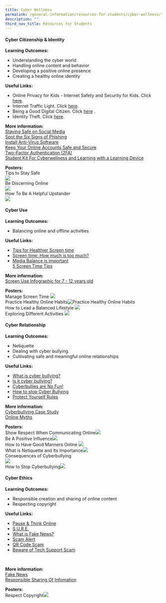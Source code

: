 ```yaml
---
title: Cyber Wellness
permalink: /general-information/resources-for-students/cyber-wellness/
description: ""
third_nav_title: Resources for Students
---
```

#### **Cyber Citizenship &amp; Identity**<br>
**Learning Outcomes:**<br>
- Understanding the cyber world <br>
- Handling online content and behavior <br>
- Developing a positive online presence <br>
- Creating a healthy online identity<br>

**Useful Links:**<br> 
- Online Privacy for Kids - Internet Safety and Security for Kids. Click [here](https://youtu.be/yiKeLOKc1tw).<br>
- Internet Traffic Light. Click [here](https://www.youtube.com/watch?v=QfgjI84PAXw).<br>
-  Being a Good Digital Citizen. Click [here](https://www.youtube.com/watch?v=ju9aOc2MLyo) . <br>
-   Identity Theft. Click [here](https://www.youtube.com/watch?v=nYJOPn6YsT4). <br>

**More information:**<br> [Staying Safe on Social Media](/files/Resources%20for%20students/Cyber%20Citizenship%20&amp;%20Identity/slides%20-%20%20(cyber%20identity)%20staying%20safe%20on%20social%20media.pdf)<br> [Spot the Six Signs of Phishing](/files/Resources%20for%20students/Cyber%20Citizenship%20&amp;%20Identity/poster%2010_spot%20the%20six%20signs%20of%20phishing.pdf)<br>[Install Anti-Virus Software](/files/Resources%20for%20students/Cyber%20Citizenship%20&amp;%20Identity/poster%2011_install%20anti-virus%20software.pdf)<br> [Keep Your Online Accounts Safe and Secure](/files/Resources%20for%20students/Cyber%20Citizenship%20&amp;%20Identity/poster%2012_keep%20your%20online%20accounts%20safe%20and%20secure.pdf)<br>[Two-Factor Authentication (2FA)](/files/Resources%20for%20students/Cyber%20Citizenship%20&amp;%20Identity/poster%209_two-factor%20authentication%20(2fa).pdf)<br>[Student Kit For Cyberwellness and Learning with a Learning Device](/files/Resources%20for%20students/Cyber%20Citizenship%20&amp;%20Identity/student%20kit%20for%20cyber%20wellness%20and%20learning%20with%20a%20learning%20device.pdf)<br>

**Posters:**<br>Tips to Stay Safe<br>![](/images/Resources%20for%20students/Cyber%20Citizenship%20&amp;%20Identity/poster%201_tips%20to%20be%20safe.png)<br>Be Discerning Online[](/images/Resources%20for%20students/Cyber%20Citizenship%20&amp;%20Identity/poster%202_protect%20against%20cyber%20threats.png)<br>![](/images/Resources%20for%20students/Cyber%20Citizenship%20&amp;%20Identity/poster%206_be%20discerning%20online.png)<br>How To Be A Helpful Upstander<br>![](/images/Resources%20for%20students/Cyber%20Citizenship%20&amp;%20Identity/poster%20fhps%20-%20be%20an%20upstander.JPG)
#### **Cyber Use**<br>
**Learning Outcomes:**<br>
- Balancing online and offline activities<br>

**Useful Links:**<br>
- [Tips for Healthier Screen time](https://www.youtube.com/watch?v=1RUM5mM2MZw&amp;t=49s)<br>
- [Screen time: How much is too much?](https://www.youtube.com/watch?v=fVALeerZpd4)<br>
- [Media Balance is important](https://www.youtube.com/watch?v=ikzY4NQeR1U)<br> [5 Screen Time Tips](https://www.youtube.com/watch?v=0uBkqWRB4e0)<br>

**More information:**<br>[Screen Use Infographic for 7 - 12 years old](/files/Resources%20for%20students/Cyber%20Use/screen_use_infographic%20for%207to12.pdf)<br>

**Posters:**<br>Manage Screen Time ![](/images/Resources%20for%20students/Cyber%20Use/poster%203_manage%20screen%20time.png) <br> Practice Healthy Online Habits![Practice Healthy Online Habits](/images/Resources%20for%20students/Cyber%20Use/poster%208_practise%20healthy%20online%20habits.png) <br>How to Lead a Balanced Lifestyle ![](/images/Resources%20for%20students/Cyber%20Use/poster%20fhps%20-%20balanced%20lifestyle.JPG)<br>Exploring Different Activities ![](/images/Resources%20for%20students/Cyber%20Use/poster%20fhps%20-%20offline%20activities.JPG)
#### **Cyber Relationship**<br>
**Learning Outcomes:**<br>
- Netiquette<br>
- Dealing with cyber bullying<br> 
- Cultivating safe and meaningful online relationships<br>

**Useful Links:**<br>
- [What is cyber bullying?](https://www.youtube.com/watch?v=niaDJdEXk9U)<br>
- [Is it cyber bullying?](https://www.youtube.com/watch?v=vtfMzmkYp9E)<br>
- [Cyberbullies are No Fun!](https://www.youtube.com/watch?v=peDosNN7l3w)<br>
- [How to stop Cyber Bullying](https://www.youtube.com/watch?v=WegCMoQ-Uns)<br>
- [Protect Yourself Rules](https://www.youtube.com/watch?v=916K8xRxQZw)

**More information:**<br>
[Cyberbullying Case Study](/files/Resources%20for%20students/Cyber%20Relationships/slides%20-%20cyberbullying%20case%20study.pdf)<br>
[Online Myths](/files/Resources%20for%20students/Cyber%20Relationships/poster%20-%20%20online%20myths.pdf)<br>

**Posters:**<br>Show Respect When Communicating Online![](/images/Resources%20for%20students/Cyber%20Relationships/poster%204_show%20respect%20when%20communicating%20online.png)<br>Be A Positive Influence![](/images/Resources%20for%20students/Cyber%20Relationships/poster%205_be%20a%20positive%20influence.png)<br>How to Have Good Manners Online ![](/images/Resources%20for%20students/Cyber%20Relationships/poster%20fhps%20-%20good%20etiquette%20online.JPG)<br>What is Netiquette and Its Importance![](/images/Resources%20for%20students/Cyber%20Relationships/poster%20fhps%20-%20netiquette.JPG)<br>Consequences of Cyberbullying<br> ![](/images/Resources%20for%20students/Cyber%20Relationships/poster%20fhps%20-%20no%20to%20cyber%20bullying.JPG)<br>How to Stop Cyberbullying![](/images/Resources%20for%20students/Cyber%20Relationships/poster%20fhps%20-%20stop%20cyber%20bullying.JPG)

#### **Cyber Ethics**<br>
**Learning Outcomes:**<br>
- Responsible creation and sharing of online content<br>
- Respecting copyright<br>

**Useful Links:**<br>
- [Pause &amp; Think Online](https://www.youtube.com/watch?v=X_duZ-1LApg) <br>
- [S.U.R.E.](https://www.youtube.com/watch?v=JNFnPqTTPIc)<br>
- [What is Fake News?](https://www.youtube.com/watch?v=RDOFt1tFYx8)<br>
- [Scam Alert](https://www.youtube.com/watch?v=qRWpvcjpQNw)<br>
- [QR Code Scam](https://www.youtube.com/shorts/-al2YreIoFw)<br>
- [Beware of Tech Support Scam](https://www.youtube.com/watch?v=g1ZApugPgq0)
<br>

**More information:**<br>
[Fake News](/files/Resources%20for%20students/Cyber%20Ethics/slides%20-%20fake%20news.pdf)<br>
[Responsible Sharing Of Infomation](/files/Resources%20for%20students/Cyber%20Ethics/poster%20responsible%20sharing.pdf)<br>

**Posters:**<br>Respect Copyright![](/images/Resources%20for%20students/Cyber%20Ethics/poster%207_respect%20copyright.png)